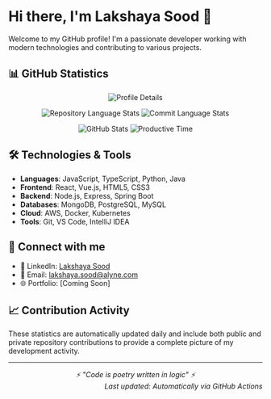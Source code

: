 # Hi there, I'm Lakshaya Sood 👋

Welcome to my GitHub profile! I'm a passionate developer working with modern technologies and contributing to various projects.

## 📊 GitHub Statistics

<div align="center">

![Profile Details](https://raw.githubusercontent.com/sdLaksh/github-profile-backup/main/profile-summary-card-output/github_dark/0-profile-details.svg)

![Repository Language Stats](https://raw.githubusercontent.com/sdLaksh/github-profile-backup/main/profile-summary-card-output/github_dark/1-repos-per-language.svg)
![Commit Language Stats](https://raw.githubusercontent.com/sdLaksh/github-profile-backup/main/profile-summary-card-output/github_dark/2-most-commit-language.svg)

![GitHub Stats](https://raw.githubusercontent.com/sdLaksh/github-profile-backup/main/profile-summary-card-output/github_dark/3-stats.svg)
![Productive Time](https://raw.githubusercontent.com/sdLaksh/github-profile-backup/main/profile-summary-card-output/github_dark/4-productive-time.svg)

</div>

## 🛠️ Technologies & Tools

- **Languages**: JavaScript, TypeScript, Python, Java
- **Frontend**: React, Vue.js, HTML5, CSS3
- **Backend**: Node.js, Express, Spring Boot
- **Databases**: MongoDB, PostgreSQL, MySQL
- **Cloud**: AWS, Docker, Kubernetes
- **Tools**: Git, VS Code, IntelliJ IDEA

## 🔗 Connect with me

- 💼 LinkedIn: [Lakshaya Sood](https://www.linkedin.com/in/lakshaya-s-12111983/)
- 📧 Email: lakshaya.sood@alyne.com
- 🌐 Portfolio: [Coming Soon]

## 📈 Contribution Activity

These statistics are automatically updated daily and include both public and private repository contributions to provide a complete picture of my development activity.

---

<div align="center">
  <i>⚡ "Code is poetry written in logic" ⚡</i>
</div>

<div align="right">
  <i>Last updated: Automatically via GitHub Actions</i>
</div>